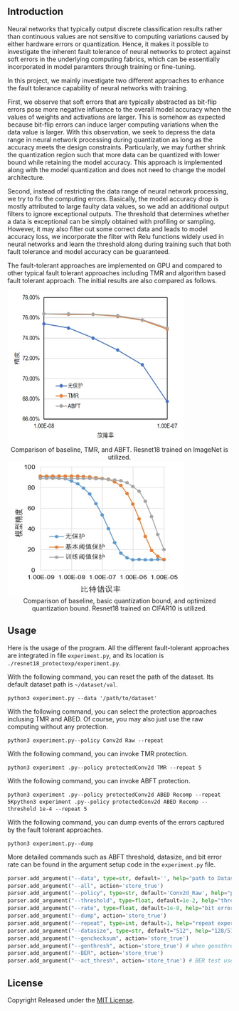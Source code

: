 ## Introduction
Neural networks that typically output discrete classification results rather than continuous values are 
not sensitive to computing variations caused by either hardware errors or quantization. Hence, it makes 
it possible to investigate the inherent fault tolerance of neural networks to protect against soft errors
in the underlying computing fabrics, which can be essentially incorporated in model paramters through 
training or fine-tuning.

In this project, we mainly investigate two different approaches to enhance the fault tolerance capability
of neural networks with training. 

First, we observe that soft errors that are typically abstracted as bit-flip 
errors pose more negative influence to the overall model accuracy when the values of weights and activations are larger. This is somehow as expected because bit-flip errors can induce larger computing variations when the data value is larger. With this observation, we seek to depress the data range in neural network processing during quantization as long as the accuracy meets the design constraints. Particularly, we may further shrink the quantization region such that more data can be quantized with lower bound while retaining the model accuracy. This approach is implemented along with the model quantization and does not need to change the model architecture.

Second, instead of restricting the data range of neural network processing, we try to fix the computing errors. Basically, the model accuracy drop is mostly attributed to large faulty data values, so we add an additional output filters to ignore exceptional outputs. The threshold that determines whether a data is exceptional can be simply obtained with profiling or sampling. However, it may also filter out some correct data and leads to model accuracy loss, we incorporate the filter with Relu functions widely used in neural networks and learn the threshold along during training such that both fault tolerance and model accuracy can be guaranteed.


The fault-tolerant approaches are implemented on GPU and compared to other typical fault tolerant approaches including TMR and algorithm based fault tolerant approach. The initial results are also compared as follows.


<img title="Comparison of baseline, TMR, and ABFT. Resnet18 trained on ImageNet is utilized." src="result1.jpg" style="height: 346px; width:396px;"/>
<center> Comparison of baseline, TMR, and ABFT. Resnet18 trained on ImageNet is utilized. </center>


<img title="Comparison of baseline, basic quantization bound, and optimized quantization bound. Resnet18 trained on CIFAR10 is utilized." src="result2.jpg" style="height: 303px; width:396px;"/>
<center>Comparison of baseline, basic quantization bound, and optimized quantization bound. Resnet18 trained on CIFAR10 is utilized.</center>

## Usage
Here is the usage of the program.
All the different fault-tolerant approaches are integrated in file
`experiment.py`, and its location is `./resnet18_protectexp/experiment.py`.


With the following command, you can reset the path of the dataset. Its default dataset path is `~/dataset/val`.
```shell
python3 experiment.py --data '/path/to/dataset'
```

With the following command, you can select the protection approaches inclusing TMR and ABED. Of course, you may also just use the raw computing without any protection.

```shell
python3 experiment.py--policy Conv2d Raw --repeat
```

With the following command, you can invoke TMR protection.
```shell
python3 experiment .py--policy protectedConv2d TMR --repeat 5
```

With the following command, you can invoke ABFT protection.
```shell
python3 experiment .py--policy protectedConv2d ABED Recomp --repeat 5Kpython3 experiment .py--policy protectedConv2d ABED Recomp --threshold 1e-4 --repeat 5
```

With the following command, you can dump events of the errors captured by the fault tolerant approaches.
```shell 
python3 experiment.py--dump
```

More detailed commands such as ABFT threshold, datasize, and bit error rate can be found in the argument setup code in the `experiment.py` file.

```python
parser.add_argument("--data", type=str, default='', help="path to Dataset")
parser.add_argument("--all", action='store_true')
parser.add_argument("--policy", type=str, default='Conv2d_Raw', help="protect policy")
parser.add_argument("--threshold", type=float, default=1e-2, help="threshold argument")
parser.add_argument("--rate", type=float, default=1e-8, help="bit error rate when FI enabled")
parser.add_argument("--dump", action='store_true')
parser.add_argument("--repeat", type=int, default=1, help="repeat experiment times")
parser.add_argument("--datasize", type=str, default="512", help="128/512/1000/10000")
parser.add_argument("--genchecksum", action='store_true')
parser.add_argument("--genthresh", action='store_true') # when gensthresh, also modify code in model.ThreshReLU
parser.add_argument("--BER", action='store_true')
parser.add_argument("--act_thresh", action='store_true') # BER test use act thresh
```

## License

Copyright Released under the [MIT License](https://opensource.org/licenses/MIT).
